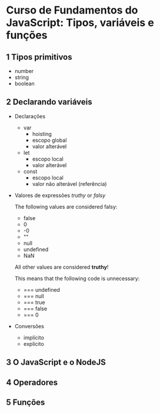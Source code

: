 # Curso de Fundamentos do JavaScript: Tipos, variáveis e funções

## 1 Tipos primitivos

- number
- string
- boolean

## 2 Declarando variáveis

- Declarações
  - var
    - hoisting
    - escopo global
    - valor alterável
  - let
    - escopo local
    - valor alterável
  - const
    - escopo local
    - valor não alterável (referência)

- Valores de expressões *truthy* or *falsy*

  The following values are considered falsy:

  - false
  - 0
  - -0
  - ""
  - null
  - undefined
  - NaN

  All other values are considered **truthy**!

  This means that the following code is unnecessary:

  - === undefined
  - === null
  - === true
  - === false
  - === 0


- Conversões
  - implícito
  - explícito

## 3 O JavaScript e o NodeJS

## 4 Operadores

## 5 Funções
